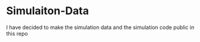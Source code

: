 # Simulaiton-Data
I have decided to make the simulation data and the simulation code public in this repo
